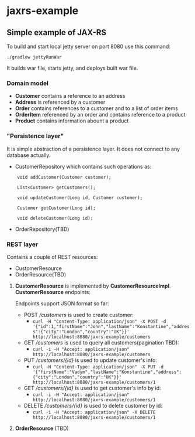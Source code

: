 # jaxrs-example

## Simple example of JAX-RS

To build and start local jetty server on port 8080 use this command:
```
./gradlew jettyRunWar
```
It builds war file, starts jetty, and deploys built war file.

### Domain model
* **Customer** contains a reference to an address
* **Address** is referenced by a customer
* **Order** contains references to a customer and to a list of order items
* **OrderItem** referenced by an order and contains reference to a product
* **Product** contains information abount a product

### "Persistence layer"
It is simple abstraction of a persistence layer. It does not connect to any database actually.

* CustomerRepository which contains such operations as:
```
    void addCustomer(Customer customer);

    List<Customer> getCustomers();

    void updateCustomer(Long id, Customer customer);

    Customer getCustomer(Long id);

    void deleteCustomer(Long id);
```
* OrderRepository(TBD)

### REST layer
Contains a couple of REST resources:
- CustomerResource
- OrderResource(TBD)

1. **CustomerResource** is implemented by **CustomerResourceImpl**. **CustomerResource** endpoints:

    Endpoints support JSON format so far:
    - POST _/customers_ is used to create customer:
        - ```curl -H "Content-Type: application/json" -X POST -d '{"id":1,"firstName":"John","lastName":"Konstantine","address":{"city":"London","country":"UK"}}' http://localhost:8080/jaxrs-example/customers```
    - GET _/customers_ is used to query all customers(pagination TBD):
        - ```curl -i -H "Accept: application/json" http://localhost:8080/jaxrs-example/customers```
    - PUT _/customers/{id}_ is used to update customer's info:
        - ```curl -H "Content-Type: application/json" -X PUT -d '{"firstName":"Vadym","lastName":"Konstantine","address":{"city":"London","country":"UK"}}' http://localhost:8080/jaxrs-example/customers/1```
    - GET _/customers/{id}_ is used to get customer's info by id:
        - ```curl -i -H "Accept: application/json" http://localhost:8080/jaxrs-example/customers/1```
    - DELETE _/customers/{id}_ is used to delete customer by id:
        - ```curl -i -H "Accept: application/json" -X DELETE http://localhost:8080/jaxrs-example/customers/1```

2. **OrderResource** (TBD)